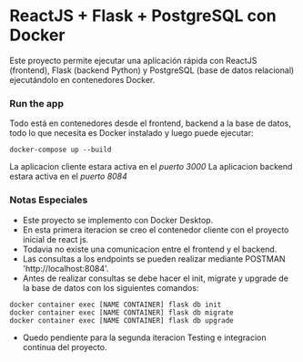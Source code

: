 # ReactJS + Flask + PostgreSQL con Docker

Este proyecto permite ejecutar una aplicación rápida con ReactJS (frontend), Flask (backend Python) y PostgreSQL (base de datos relacional) ejecutándolo en contenedores Docker.

### Run the app

Todo está en contenedores desde el frontend, backend a la base de datos, todo lo que necesita es Docker instalado y luego puede ejecutar:

```
docker-compose up --build
```

La aplicacion cliente estara activa en el _puerto 3000_
La aplicacion backend estara activa en el _puerto 8084_

### Notas Especiales

- Este proyecto se implemento con Docker Desktop.
- En esta primera iteracion se creo el contenedor cliente con el proyecto inicial de react js.
- Todavia no existe una comunicacion entre el frontend y el backend.
- Las consultas a los endpoints se pueden realizar mediante POSTMAN 'http://localhost:8084'.
- Antes de realizar consultas se debe hacer el init, migrate y upgrade de la base de datos con los siguientes comandos:

```
docker container exec [NAME CONTAINER] flask db init
docker container exec [NAME CONTAINER] flask db migrate
docker container exec [NAME CONTAINER] flask db upgrade
```

- Quedo pendiente para la segunda iteracion Testing e integracion continua del proyecto.
